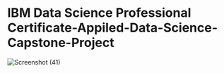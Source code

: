 # IBM Data Science Professional Certificate-Appiled-Data-Science-Capstone-Project

![Screenshot (41)](https://user-images.githubusercontent.com/86102231/136998856-c7c30dee-c5e7-46e9-9290-9f3ec89f1cc4.png)
